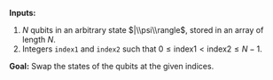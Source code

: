 **Inputs:**

1. $N$ qubits in an arbitrary state $|\\psi\\rangle$, stored in an array of length $N$.
2. Integers `index1` and `index2` such that $0 \le \text{index1} < \text{index2} \le N - 1$.

**Goal:** Swap the states of the qubits at the given indices.